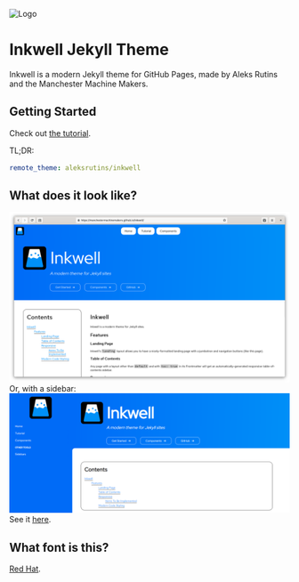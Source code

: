 ![Logo](https://manchestermachinemakers.github.io/inkwell/assets/InkwellLogo.svg)
# Inkwell Jekyll Theme
Inkwell is a modern Jekyll theme for GitHub Pages, made by Aleks Rutins and the Manchester Machine Makers.

## Getting Started
Check out [the tutorial](https://aleksrutins.github.io/inkwell/tutorial).

TL;DR:
```yaml
remote_theme: aleksrutins/inkwell
```

## What does it look like?
![screenshot](assets/screenshot.png)
Or, with a sidebar:
![screenshot 2](assets/screenshot-sidebar.png)
See it [here](https://aleksrutins.github.io/inkwell).

## What font is this?
[Red Hat](https://redhatofficial.github.io/RedHatFont/).